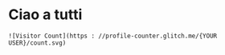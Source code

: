 # Ciao a tutti

```
![Visitor Count](https : //profile-counter.glitch.me/{YOUR USER}/count.svg)
```
